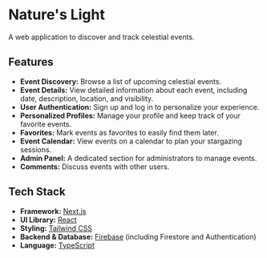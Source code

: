 # Nature's Light

A web application to discover and track celestial events.

## Features

*   **Event Discovery:** Browse a list of upcoming celestial events.
*   **Event Details:** View detailed information about each event, including date, description, location, and visibility.
*   **User Authentication:** Sign up and log in to personalize your experience.
*   **Personalized Profiles:** Manage your profile and keep track of your favorite events.
*   **Favorites:** Mark events as favorites to easily find them later.
*   **Event Calendar:** View events on a calendar to plan your stargazing sessions.
*   **Admin Panel:** A dedicated section for administrators to manage events.
*   **Comments:** Discuss events with other users.

## Tech Stack

*   **Framework:** [Next.js](https://nextjs.org/)
*   **UI Library:** [React](https://reactjs.org/)
*   **Styling:** [Tailwind CSS](https://tailwindcss.com/)
*   **Backend & Database:** [Firebase](https://firebase.google.com/) (including Firestore and Authentication)
*   **Language:** [TypeScript](https://www.typescriptlang.org/)